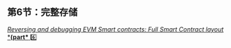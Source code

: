 

## 第6节：完整存储

[*Reversing and debugging EVM Smart contracts: Full Smart Contract layout* ***(part\*** ](https://medium.com/@TrustChain/reversing-and-debugging-part-6-full-smart-contract-layout-f236c3121bd1)6️⃣